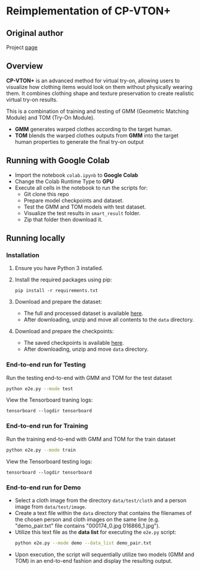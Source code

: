 # Reimplementation of CP-VTON+

## Original author

Project [page](https://minar09.github.io/cpvtonplus/)

## Overview

**CP-VTON+** is an advanced method for virtual try-on, allowing users to visualize how clothing items would look on them without physically wearing them. It combines clothing shape and texture preservation to create realistic virtual try-on results.

This is a combination of training and testing of GMM (Geometric Matching Module) and TOM (Try-On Module).
- **GMM** generates warped clothes according to the target human.
- **TOM** blends the warped clothes outputs from **GMM** into the target human properties to generate the final try-on output

## Running with Google Colab

- Import the notebook `colab.ipynb` to **Google Colab**
- Change the Colab Runtime Type to **GPU**
- Execute all cells in the notebook to run the scripts for:
	- Git clone this repo
  	- Prepare model checkpoints and dataset.
  	- Test the GMM and TOM models with test dataset.
  	- Visualize the test results in `smart_result` folder.
	- Zip that folder then download it.


## Running locally

### Installation

1. Ensure you have Python 3 installed.

2. Install the required packages using pip:
	```
	pip install -r requirements.txt
	```

3. Download and prepare the dataset:

	- The full and processed dataset is available [here](https://drive.google.com/file/d/1OfFzD-qeXH3Z058K7pQV-nyS4FJT6iA8/view?usp=sharing).
	- After downloading, unzip and move all contents to the `data` directory.

4. Download and prepare the checkpoints:

	- The saved checkpoints is available [here](https://drive.google.com/file/d/1xC0f4G2NRg5UILe7XcdqDQtnd12FotRc/view?usp=sharing).
	- After downloading, unzip and move  `data` directory.

### End-to-end run for Testing

Run the testing end-to-end with GMM and TOM for the test dataset

```bash
python e2e.py --mode test
```

View the Tensorboard traning logs:
```
tensorboard --logdir tensorboard
```

### End-to-end run for Training

Run the training end-to-end with GMM and TOM for the train dataset

```bash
python e2e.py --mode train
```

View the Tensorboard testing logs:
```
tensorboard --logdir tensorboard
```

### End-to-end run for Demo

- Select a cloth image from the directory `data/test/cloth` and a person image from `data/test/image`.
- Create a text file within the `data` directory that contains the filenames of the chosen person and cloth images on the same line (e.g. "demo_pair.txt" file contains "000174_0.jpg 016866_1.jpg").
- Utilize this text file as the **data list** for executing the `e2e.py` script:
	```bash
	python e2e.py --mode demo --data_list demo_pair.txt
	```
- Upon execution, the script will sequentially utilize two models (GMM and TOM) in an end-to-end fashion and display the resulting output.
